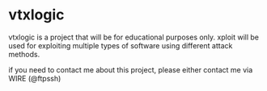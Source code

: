 # vtxlogic
vtxlogic is a project that will be for educational purposes only. xploit will be used for exploiting multiple types of software using different attack methods.

if you need to contact me about this project, please either contact me via WIRE (@ftpssh)
